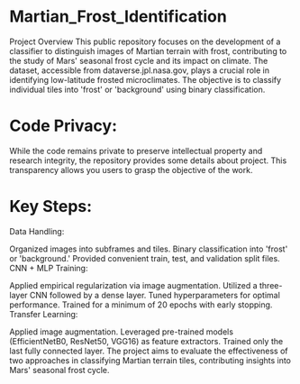 # Martian_Frost_Identification
Project Overview This public repository focuses on the development of a classifier to distinguish images of Martian terrain with frost, contributing to the study of Mars' seasonal frost cycle and its impact on climate. The dataset, accessible from dataverse.jpl.nasa.gov, plays a crucial role in identifying low-latitude frosted microclimates. The objective is to classify individual tiles into 'frost' or 'background' using binary classification.

# Code Privacy:
While the code remains private to preserve intellectual property and research integrity, the repository provides some details about project. This transparency allows you users to grasp the objective of the work.

# Key Steps:
Data Handling:

Organized images into subframes and tiles.
Binary classification into 'frost' or 'background.'
Provided convenient train, test, and validation split files.
CNN + MLP Training:

Applied empirical regularization via image augmentation.
Utilized a three-layer CNN followed by a dense layer.
Tuned hyperparameters for optimal performance.
Trained for a minimum of 20 epochs with early stopping.
Transfer Learning:

Applied image augmentation.
Leveraged pre-trained models (EfficientNetB0, ResNet50, VGG16) as feature extractors.
Trained only the last fully connected layer.
The project aims to evaluate the effectiveness of two approaches in classifying Martian terrain tiles, contributing insights into Mars' seasonal frost cycle.
